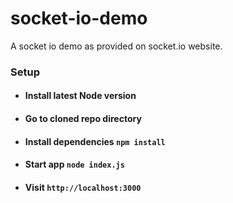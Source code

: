 # socket-io-demo
A socket io demo as provided on socket.io website.

### Setup
- #### Install latest Node version
- #### Go to cloned repo directory
- #### Install dependencies `npm install`
- #### Start app `node index.js`
- #### Visit `http://localhost:3000`
